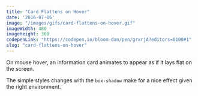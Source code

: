 ```yaml
---
title: "Card Flattens on Hover"
date: '2016-07-06'
image: "/images/gifs/card-flattens-on-hover.gif"
imageWidth: 480
imageHeight: 360
codepenLink: "https://codepen.io/bloom-dan/pen/grxrjA?editors=0100#1"
slug: "card-flattens-on-hover"
---
```


On mouse hover, an information card animates to appear as if it lays flat on the screen.

The simple styles changes with the `box-shadow` make for a nice effect given the right environment.
